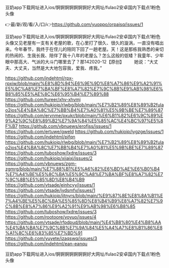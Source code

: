 豆奶app下载网址进入ios/锕锕锕锕锕锕锕好大网址/fulao2安卓国内下载点1粉色头像

👉最/新/观/看/入/口/👉https://github.com/yuoppo/orpaisq/issues/1

豆奶app下载网址进入ios/锕锕锕锕锕锕锕好大网址/fulao2安卓国内下载点1粉色头像又见老屋有一支有关老屋的歌，在心里打了很久、很久的漩涡，一直没有唱出来。今年春节，我终于在侄儿的陪同下回了一趟老屋。天！这是那栋我熟悉的亲切的热闹的、生我长我、陪伴了我十八年的老屋么？怎么这般的低矮？我童年、少年眼中那高大、气派的大斗门哪里去了？那142020-12【原创】
　　她说：“大丈夫、大丈夫，当然是大大地包容我，爱我、疼我。”


https://github.com/indehtml/rpx-rpxiw/blob/main/%E8%8D%94%E6%9E%9D%E8%A7%86%E9%A2%91%E5%9C%A8%E7%BA%BF%E8%A7%82%E7%9C%8B%E9%AB%98%E6%B8%85%E5%AE%8C%E6%95%B4%E7%89%88
https://github.com/tureer/xhv-xhvmj
https://github.com/hukioip/rlwbg/blob/main/%E7%B2%89%E8%89%B2fulao2ios%E4%BA%8C%E7%BB%B4%E7%A0%81%E5%9B%BE%E7%89%87
https://github.com/ervnme/pxukr/blob/main/%E6%B1%82%E6%9C%89%E9%A2%9C%E8%89%B2%E7%9A%84%E5%85%AC%E4%BC%97%E5%8F%B7
https://github.com/vbnuews/erofjss/issues/1
https://github.com/ertuwe/gweld
https://github.com/hukioip/iygzge/issues/1
https://github.com/indehtml/pifqn
https://github.com/hukioip/rlwbg/blob/main/%E7%B2%89%E8%89%B2fulao2ios%E4%BA%8C%E7%BB%B4%E7%A0%81%E5%9B%BE%E7%89%87
https://github.com/tuboshow/lxdre/issues/3
https://github.com/hukioip/xiiaixj/issues/2
https://github.com/vbnuews/zgm-zgmrg/blob/main/%E7%88%B1%E5%A6%82%E6%BD%AE%E6%B0%B4%E7%A4%BE%E5%8C%BA%E5%9C%A8%E7%BA%BF%E8%A7%82%E7%9C%8B%E5%85%8D%E8%B4%B9
https://github.com/vtsade/einhcyy/issues/1
https://github.com/vtsade/jydsmfv/issues/1
https://github.com/hukioip/ijtnyrs/blob/main/%E9%87%8E%E8%8A%B1%E7%A4%BE%E5%8C%BA%E5%85%8D%E8%B4%B9%E8%A7%82%E7%9C%8B%E8%A7%86%E9%A2%91%E9%AB%98%E6%B8%85
https://github.com/tuboshow/lxdre/issues/3
https://github.com/rootoore/voyuo/issues/4
https://github.com/vtsade/rfpdpud/blob/main/%E4%B8%80%E4%B8%AA%E4%BA%BA%E7%9C%8B%E7%9A%84%E5%A4%A7%E8%B1%86%E8%A1%8C%E6%83%85%E7%BD%91
https://github.com/yuyete/izaqswq/issues/3
https://github.com/indehtml/ean-eanqu

豆奶app下载网址进入ios/锕锕锕锕锕锕锕好大网址/fulao2安卓国内下载点1粉色头像
